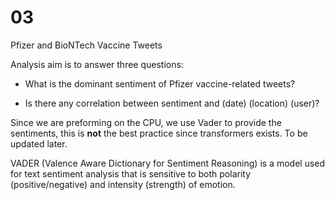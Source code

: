 # 03
Pfizer and BioNTech Vaccine Tweets

Analysis aim is to answer three questions:

- What is the dominant sentiment of Pfizer vaccine-related tweets?

- Is there any correlation between sentiment and (date) (location) (user)?

Since we are preforming on the CPU, we use Vader to provide the sentiments, this is **not** the best practice since transformers exists. To be updated later.

VADER (Valence Aware Dictionary for Sentiment Reasoning) is a model used for text sentiment analysis that is sensitive to both polarity (positive/negative) and intensity (strength) of emotion. 
